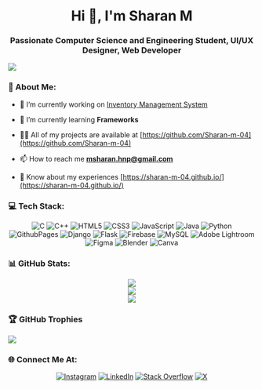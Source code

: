 <h1 align="center">Hi 👋, I'm Sharan M</h1>
<h3 align="center">Passionate Computer Science and Engineering Student, UI/UX Designer, Web Developer</h3>

[![](https://visitcount.itsvg.in/api?id=Sharan-m-04&icon=0&color=3)](https://visitcount.itsvg.in)

### 💫 About Me:

- 🔭 I’m currently working on [Inventory Management System](https://github.com/Sharan-m-04/Inventory-Management-System)

- 🌱 I’m currently learning **Frameworks**

- 👨‍💻 All of my projects are available at [https://github.com/Sharan-m-04](https://github.com/Sharan-m-04)

- 📫 How to reach me **msharan.hnp@gmail.com**

- 📄 Know about my experiences [https://sharan-m-04.github.io/](https://sharan-m-04.github.io/)

### 💻 Tech Stack:
<div align="center">

![C](https://img.shields.io/badge/c-%2300599C.svg?style=flat&logo=c&logoColor=white) ![C++](https://img.shields.io/badge/c++-%2300599C.svg?style=flat&logo=c%2B%2B&logoColor=white) ![HTML5](https://img.shields.io/badge/html5-%23E34F26.svg?style=flat&logo=html5&logoColor=white) ![CSS3](https://img.shields.io/badge/css3-%231572B6.svg?style=flat&logo=css3&logoColor=white) ![JavaScript](https://img.shields.io/badge/javascript-%23323330.svg?style=flat&logo=javascript&logoColor=%23F7DF1E) ![Java](https://img.shields.io/badge/java-%23ED8B00.svg?style=flat&logo=openjdk&logoColor=white) ![Python](https://img.shields.io/badge/python-3670A0?style=flat&logo=python&logoColor=ffdd54) ![GithubPages](https://img.shields.io/badge/github%20pages-121013?style=flat&logo=github&logoColor=white) ![Django](https://img.shields.io/badge/django-%23092E20.svg?style=flat&logo=django&logoColor=white) ![Flask](https://img.shields.io/badge/flask-%23000.svg?style=flat&logo=flask&logoColor=white) ![Firebase](https://img.shields.io/badge/Firebase-039BE5?style=flat&logo=Firebase&logoColor=white) ![MySQL](https://img.shields.io/badge/mysql-%2300000f.svg?style=flat&logo=mysql&logoColor=white) ![Adobe Lightroom](https://img.shields.io/badge/Adobe%20Lightroom-31A8FF.svg?style=flat&logo=Adobe%20Lightroom&logoColor=white) ![Figma](https://img.shields.io/badge/figma-%23F24E1E.svg?style=flat&logo=figma&logoColor=white) ![Blender](https://img.shields.io/badge/blender-%23F5792A.svg?style=flat&logo=blender&logoColor=white) ![Canva](https://img.shields.io/badge/Canva-%2300C4CC.svg?style=flat&logo=Canva&logoColor=white)

</div>

### 📊 GitHub Stats:
<div align="center">

![](https://github-readme-stats.vercel.app/api?username=Sharan-m-04&theme=dark&hide_border=false&include_all_commits=false&count_private=false)<br/>
![](https://github-readme-streak-stats.herokuapp.com/?user=Sharan-m-04&theme=dark&hide_border=false)<br/>
![](https://github-readme-stats.vercel.app/api/top-langs/?username=Sharan-m-04&theme=dark&hide_border=false&include_all_commits=true&count_private=false&layout=compact)

</div>

### 🏆 GitHub Trophies
![](https://github-profile-trophy.vercel.app/?username=Sharan-m-04&theme=dark&no-frame=false&no-bg=false&margin-w=4)

### 🌐 Connect Me At:
<div align="center">

[![Instagram](https://img.shields.io/badge/Instagram-%23E4405F.svg?logo=Instagram&logoColor=white)](https://instagram.com/its_sharan_m) [![LinkedIn](https://img.shields.io/badge/LinkedIn-%230077B5.svg?logo=linkedin&logoColor=white)](https://linkedin.com/in/sharanm04) [![Stack Overflow](https://img.shields.io/badge/-Stackoverflow-FE7A16?logo=stack-overflow&logoColor=white)](https://stackoverflow.com/users/18408709/sharan-m) [![X](https://img.shields.io/badge/X-black.svg?logo=X&logoColor=white)](https://x.com/Sharan_M_) 

</div>